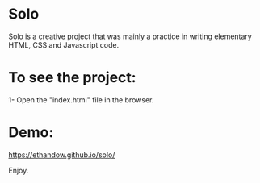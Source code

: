 # Solo


Solo is a creative project that was mainly a practice in writing elementary HTML, CSS and Javascript code. 

# To see the project: 

1- Open the "index.html" file in the browser.  

# Demo: 

https://ethandow.github.io/solo/

Enjoy. 
